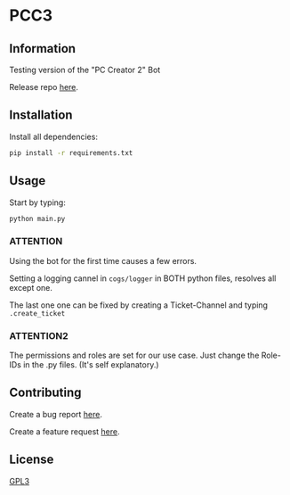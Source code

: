 # PCC3

## Information

Testing version of the "PC Creator 2" Bot

Release repo [here](https://github.com/YES-German/PC_Creator_2).

## Installation

Install all dependencies:
```bash
pip install -r requirements.txt
```


## Usage

Start by typing:
```bash
python main.py
```
### ATTENTION
Using the bot for the first time causes a few errors.

Setting a logging cannel in ```cogs/logger``` in BOTH python files, resolves all except one.

The last one one can be fixed by creating a Ticket-Channel and typing ```.create_ticket```

### ATTENTION2
The permissions and roles are set for our use case. Just change the Role-IDs in the .py files. (It's self explanatory.)

## Contributing
Create a bug report [here](https://github.com/SleepyYui/PCC3/issues/new?assignees=&labels=&template=bug_report.md&title=).

Create a feature request [here](https://github.com/SleepyYui/PCC3/issues/new?assignees=&labels=&template=feature_request.md&title=).

## License
[GPL3](https://www.gnu.org/licenses/gpl-3.0.en.html)
